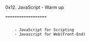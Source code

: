 

0x12. JavaScript - Warm up

	==================


		- JavaScript for Scripting
		- Javascript for Web(Front-End)

